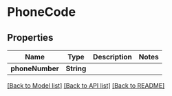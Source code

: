 # PhoneCode

## Properties
Name | Type | Description | Notes
------------ | ------------- | ------------- | -------------
**phoneNumber** | **String** |  | 

[[Back to Model list]](../README.md#documentation-for-models) [[Back to API list]](../README.md#documentation-for-api-endpoints) [[Back to README]](../README.md)


